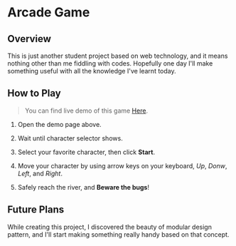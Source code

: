 # Arcade Game

## Overview

This is just another student project based on web technology, and it means nothing other than me fiddling with codes. Hopefully one day I'll make something useful with all the knowledge I've learnt today.

## How to Play

>You can find live demo of this game [Here](https://jh1293.github.io/arcade-game-demo/index.html).

1. Open the demo page above.

2. Wait until character selector shows.

3. Select your favorite character, then click **Start**.

4. Move your character by using arrow keys on your keyboard, _Up_, _Donw_, _Left_, and _Right_.

5. Safely reach the river, and **Beware the bugs**!

## Future Plans

While creating this project, I discovered the beauty of modular design pattern, and I'll start making something really handy based on that concept.
